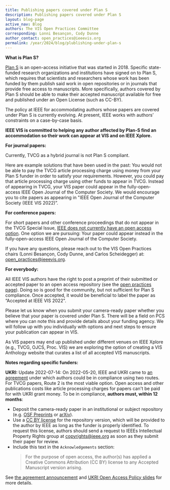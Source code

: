 ```yaml
---
title: Publishing papers covered under Plan S 
description: Publishing papers covered under Plan S 
layout: blog-page
active_nav: Blog
authors: The VIS Open Practices Committee
corresponding: Lonni Besançon, Cody Dunne
author_contact: open_practices@ieeevis.org
permalink: /year/2024/blog/plublishing-under-plan-s
---
```


**What is Plan S?**

[Plan S](https://www.coalition-s.org/faq-theme/publication-fees-costs-prices-business-models/) is an open-access initiative that was started in 2018. Specific state-funded research organizations and institutions have signed on to Plan S, which requires that scientists and researchers whose work has been funded by them publish said work in open repositories or in journals that provide free access to manuscripts. More specifically, authors covered by Plan S should be able to make their accepted manuscript available for free and published under an Open License (such as CC-BY). 

The policy at IEEE for accommodating authors whose papers are covered under Plan S is currently evolving. At present, IEEE works with authors’ constraints on a case-by-case basis. 

**IEEE VIS is committed to helping any author affected by Plan-S find an accommodation so their work can appear at VIS and on IEEE Xplore.**

**For journal papers:**

Currently, TVCG as a hybrid journal is not Plan S compliant.

Here are example solutions that have been used in the past:
You would not be able to pay the TVCG article processing charge using money from your Plan S funder in order to satisfy your requirements. However, you could pay that article processing charge using other funds to appear in TVCG.
Instead of appearing in TVCG, your VIS paper could appear in the fully-open-access IEEE Open Journal of the Computer Society. We would encourage you to cite papers as appearing in "IEEE Open Journal of the Computer Society (IEEE VIS 2022)”.

**For conference papers:**

For short papers and other conference proceedings that do not appear in the TVCG Special Issue, [IEEE does not currently have an open access option](https://www.ieee.org/content/dam/ieee-org/ieee/web/org/pubs/author_version_faq.pdf). One option we are pursuing:
Your paper could appear instead in the fully-open-access IEEE Open Journal of the Computer Society.

If you have any questions, please reach out to the VIS Open Practices chairs (Lonni Besançon, Cody Dunne, and Carlos Scheidegger) at: [open_practices@ieeevis.org](mailto:open_practices@ieeevis.org).

**For everybody:**

All IEEE VIS authors have the right to post a preprint of their submitted or accepted paper to an open access repository (see the [open practices page](http://ieeevis.org/year/2022/info/open-practices/open-practices)). Doing so is good for the community, but not sufficient for Plan S compliance. Once accepted, it would be beneficial to label the paper as “Accepted at IEEE VIS 2022".

Please let us know when you submit your camera-ready paper whether you believe that your paper is covered under Plan S. There will be a field on PCS where you can note this and provide details about your funding agency. We will follow up with you individually with options and next steps to ensure your publication can appear in VIS.

As VIS papers may end up published under different venues on IEEE Xplore (e.g., TVCG, OJCS, Proc. VIS) we are exploring the option of creating a VIS Anthology website that curates a list of all accepted VIS manuscripts.

**Notes regarding specific funders:**

**UKRI:** Update 2022-07-14: On 2022-05-20, IEEE and UKRI came to [an agreement](https://open.ieee.org/ieee-compliance-with-ukri/) under which authors could be in compliance using two routes. For TVCG papers, Route 2 is the most viable option. Open access and other publications costs like article processing charges for papers can't be paid for with UKRI grant money. To be in compliance, **authors must, within 12 months**:
* Deposit the camera-ready paper in an institutional or subject repository (e.g. [OSF Preprints](https://osf.io/preprints/) or [arXiv](https://arxiv.org/)).
* Use a [CC BY license](https://creativecommons.org/licenses/by/4.0/) for the repository version, which will be provided to the author by IEEE as long as the funder is properly identified. To request this license, authors should send a request to IEEEs Intellectual Property Rights group at copyrights@ieee.org as soon as they submit their paper for review.
* Include this text in the `Acknowledgements` section:
     > For the purpose of open access, the author(s) has applied a Creative Commons Attribution (CC BY) license to any Accepted Manuscript version arising.

See [the agreement announcement](https://open.ieee.org/ieee-compliance-with-ukri/) and [UKRI Open Access Policy slides](https://www.ukri.org/wp-content/uploads/2022/02/UKRI-090222-UKRIOpenAccessPolicy-InformationPack.pdf) for more details.